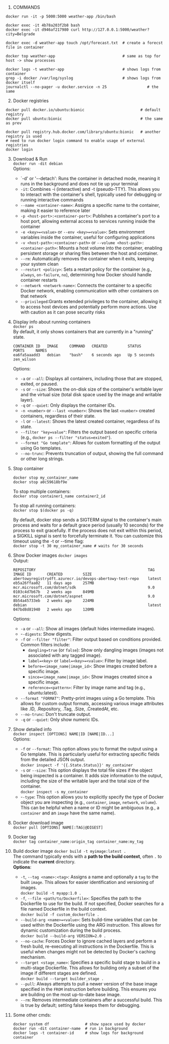 1. COMMANDS  
```
docker run -it -p 5000:5000 weather-app /bin/bash

docker exec -it 4b78a203f2b8 bash
docker exec -it d946af217980 curl http://127.0.0.1:5000/weather?city=Belgrade

docker exec -d weather-app touch /opt/forecast.txt  # create a forecst file in container

docker top weather-app                              # same as top for host -> show processes

docker logs -t weather-app                          # shows logs from container
grep -i docker /var/log/syslog                      # shows logs from docker itself
journalctl --no-pager -u docker.service -n 25                  # the same
```

2. Docker registries  
```
docker pull docker.io/ubuntu:bionic                         # default registry
docker pull ubuntu:bionic                                   # the same as prev

docker pull registry.hub.docker.com/library/ubuntu:bionic   # another registry is used
# need to run docker login command to enable usage of external registries
docker login
```

3. Download & Run  
    `docker run -dit debian`  
    Options:  
    - `-d' or '--detach': Runs the container in detached mode, meaning it runs in the background and does not tie up your terminal
    - `-it`: Combines -i (interactive) and -t (pseudo-TTY). This allows you to interact with the container's shell, typically used for debugging or running interactive commands
    - `--name <container-name>`: Assigns a specific name to the container, making it easier to reference later
    - `-p <host-port>:<container-port>`: Publishes a container's port to a host port, allowing external access to services running inside the container
    - `-e <key>=<value>` or `--env <key>=<value>`: Sets environment variables inside the container, useful for configuring applications
    - `-v <host-path>:<container-path>` or `--volume <host-path>:<container-path>`: Mounts a host volume into the container, enabling persistent storage or sharing files between the host and container.
    - `--rm`: Automatically removes the container when it exits, keeping your system clean
    - `--restart <policy>`: Sets a restart policy for the container (e.g., `always`, `on-failure`, `no`), determining how Docker should handle container restarts
    - `--network <network-name>`: Connects the container to a specific Docker network, enabling communication with other containers on that network
    - `--privileged`:Grants extended privileges to the container, allowing it to access host devices and potentially perform more actions. Use with caution as it can pose security risks

4. Display info about running containers  
    `docker ps`  
    By default, it only shows containers that are currently in a "running" state.  
    ```
    CONTAINER ID   IMAGE     COMMAND   CREATED         STATUS         PORTS     NAMES
    ea6fa5aaadd3   debian    "bash"    6 seconds ago   Up 5 seconds             zen_wilson
    ```
    Options:  
    - `-a` or `--all`: Displays all containers, including those that are stopped, exited, or paused.
    - `-s` or `--size`: Shows the on-disk size of the container's writable layer and the virtual size (total disk space used by the image and writable layer).
    - `-q` or `--quiet`: Only displays the container IDs.
    - `-n <number>` or `--last <number>`: Shows the last `<number>` created containers, regardless of their state.
    - `-l` or `--latest`: Shows the latest created container, regardless of its state.
    - `--filter "key=value"`: Filters the output based on specific criteria (e.g., `docker ps --filter "status=exited"`).
    - `--format "Go template"`: Allows for custom formatting of the output using Go templates.
    - `--no-trunc`: Prevents truncation of output, showing the full command or other long strings.

5. Stop container  
    ```
    docker stop my_container_name
    docker stop a0c59618bf9e
    ```
    To stop multiple containers:  
    `docker stop container1_name container2_id`  

    To stop all running containers:  
    `docker stop $(docker ps -q)`  

    By default, docker stop sends a SIGTERM signal to the container's main process and waits for a default grace period (usually 10 seconds) for the process to exit gracefully. If the process does not exit within this period, a SIGKILL signal is sent to forcefully terminate it. You can customize this timeout using the -t or --time flag:  
    `docker stop -t 30 my_container_name # waits for 30 seconds`  

6. Show Docker images
    `docker images`  
    Output:  
    ```
    REPOSITORY                                                  TAG       IMAGE ID       CREATED         SIZE
    abertowyregistrydft.azurecr.io/devops-abertowy-test-repo    latest    eb5a26ffaa02   11 days ago     257MB
    mcr.microsoft.com/dotnet/sdk                                9.0       0103c4d7b67b   2 weeks ago     849MB
    mcr.microsoft.com/dotnet/aspnet                             9.0       8b54a45733eb   2 weeks ago     224MB
    debian                                                      latest    047bd8d81940   2 weeks ago     120MB
    ```
    
    Options:  
    - `-a` or `--all`: Show all images (default hides intermediate images).
    - -`-digests`: Show digests.
    - `-f` or `--filter "filter"`: Filter output based on conditions provided. Common filters include:
        - `dangling=true` (or `false`): Show only dangling images (images not associated with any tagged image).
        - `label=<key>` or `label=<key>=<value>`: Filter by image label.
        - `before=<image_name|image_id>`: Show images created before a specific image.
        - `since=<image_name|image_id>`: Show images created since a specific image.
        - `reference=<pattern>`: Filter by image name and tag (e.g., ubuntu:latest).
    - `--format "FORMAT"`: Pretty-print images using a Go template. This allows for custom output formats, accessing various image attributes like .ID, .Repository, .Tag, .Size, .CreatedAt, etc.
    - `--no-trunc`: Don't truncate output.
    - `-q` or `--quiet`: Only show numeric IDs.

7. Show detailed info  
    `docker inspect [OPTIONS] NAME|ID [NAME|ID...]`  
    Options:  
    - `-f` or `--format`: This option allows you to format the output using a Go template. This is particularly useful for extracting specific fields from the detailed JSON output.  
    `docker inspect -f '{{.State.Status}}' my_container`  
    - `-s` or `--size`: This option displays the total file sizes if the object being inspected is a container. It adds size information to the output, including the size of the writable layer and the total size of the container.  
    `docker inspect -s my_container`  
    - -`-type`: This option allows you to explicitly specify the type of Docker object you are inspecting (e.g., `container`, `image`, `network`, `volume`). This can be helpful when a name or ID might be ambiguous (e.g., a `container` and an `image` have the same name).  

8. Docker download image  
    `docker pull [OPTIONS] NAME[:TAG|@DIGEST]`  

9. Docker tag  
    `docker tag container_name:origin_tag container_name:my_tag`  

10. Build docker image
    `docker build -t myimage:latest .`  
    The command typically ends with a **path to the build context**, often `.` to indicate the **current** directory.  
    **Options**: 
    - `-t`, `--tag <name>:<tag>`: Assigns a name and optionally a `tag` to the built `image`. This allows for easier identification and versioning of images.  
        `docker build -t myapp:1.0 . `
    - `-f`, `--file <path/to/Dockerfile>`: Specifies the path to the Dockerfile to use for the build. If not specified, Docker searches for a file named Dockerfile in the build context.  
        `docker build -f custom_dockerfile . `
    - `--build-arg <name>=<value>`: Sets build-time variables that can be used within the Dockerfile using the ARG instruction. This allows for dynamic customization during the build process.  
        `docker build --build-arg VERSION=2.0 . `  
    - `--no-cache`: Forces Docker to ignore cached layers and perform a fresh build, re-executing all instructions in the Dockerfile. This is useful when changes might not be detected by Docker's caching mechanism.
    - `--target <stage_name>`: Specifies a specific build stage to build in a multi-stage Dockerfile. This allows for building only a subset of the image if different stages are defined.  
        `docker build --target builder_stage . `
    - `--pull`: Always attempts to pull a newer version of the base image specified in the `FROM` instruction before building. This ensures you are building on the most up-to-date base image.
    - `--rm`: Removes intermediate containers after a successful build. This is true by default; setting false keeps them for debugging.  

11. Some other cmds:  
    ```
    docker system df                # show space used by docker
    docker run -dit container-name  # run in background
    docker logs -t container-id     # show logs for background container
    ```